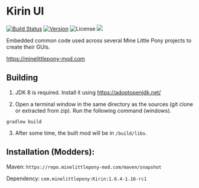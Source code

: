# Kirin UI

 
[![Build Status](https://github.com/MineLittlePony/Kirin/actions/workflows/gradle-build.yml/badge.svg)](https://github.com/MineLittlePony/Kirin/actions/workflows/gradle-build.yml)
[![Version](https://img.shields.io/github/v/release/MineLittlePony/Kirin)](https://github.com/MineLittlePony/Kirin/releases)
![License](https://img.shields.io/github/license/MineLittlePony/Kirin)
![](https://img.shields.io/badge/api-fabric-orange.svg)


Embedded common code used across several Mine Little Pony projects to create their GUIs.

https://minelittlepony-mod.com

## Building

1. JDK 8 is required. Install it using https://adoptopenjdk.net/

2. Open a terminal window in the same directory as the sources (git clone or extracted from zip). Run the following command (windows).

```
gradlew build
```

3. After some time, the built mod will be in `/build/libs`.

## Installation (Modders):

Maven: `https://repo.minelittlepony-mod.com/maven/snapshot`

Dependency: `com.minelittlepony:Kirin:1.6.4-1.16-rc1`
